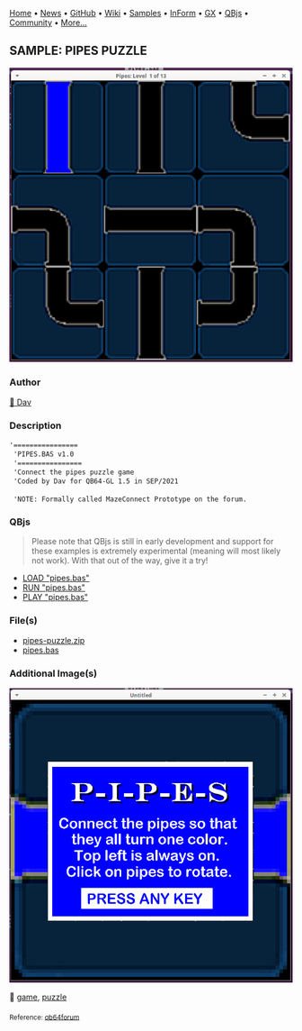 [Home](https://qb64.com) • [News](../../news.md) • [GitHub](https://github.com/QB64Official/qb64) • [Wiki](https://github.com/QB64Official/qb64/wiki) • [Samples](../../samples.md) • [InForm](../../inform.md) • [GX](../../gx.md) • [QBjs](../../qbjs.md) • [Community](../../community.md) • [More...](../../more.md)

## SAMPLE: PIPES PUZZLE

![gameplay.png](img/gameplay.png)

### Author

[🐝 Dav](../dav.md) 

### Description

```text
'================
 'PIPES.BAS v1.0
 '================
 'Connect the pipes puzzle game
 'Coded by Dav for QB64-GL 1.5 in SEP/2021
     
 'NOTE: Formally called MazeConnect Prototype on the forum.
```

### QBjs

> Please note that QBjs is still in early development and support for these examples is extremely experimental (meaning will most likely not work). With that out of the way, give it a try!

* [LOAD "pipes.bas"](https://v6p9d9t4.ssl.hwcdn.net/html/6022890/index.html?src=https://qb64.com/samples/pipes-puzzle/src/pipes.bas)
* [RUN "pipes.bas"](https://v6p9d9t4.ssl.hwcdn.net/html/6022890/index.html?mode=auto&src=https://qb64.com/samples/pipes-puzzle/src/pipes.bas)
* [PLAY "pipes.bas"](https://v6p9d9t4.ssl.hwcdn.net/html/6022890/index.html?mode=play&src=https://qb64.com/samples/pipes-puzzle/src/pipes.bas)

### File(s)

* [pipes-puzzle.zip](src/pipes-puzzle.zip)
* [pipes.bas](src/pipes.bas)

### Additional Image(s)

![title.png](img/title.png)

🔗 [game](../game.md), [puzzle](../puzzle.md)


<sub>Reference: [qb64forum](https://qb64forum.alephc.xyz/index.php?topic=4233.0) </sub>
